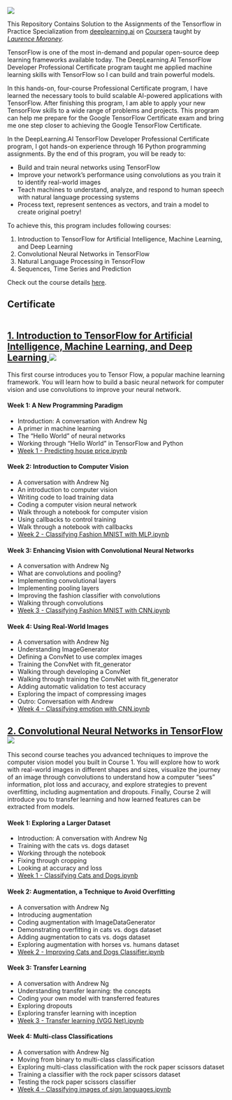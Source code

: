 ![](https://d2wvfoqc9gyqzf.cloudfront.net/content/uploads/2019/06/Website-TFSDesktopBanner.png)

This Repository Contains Solution to the Assignments of the Tensorflow in Practice Specialization from [deeplearning.ai](https://www.deeplearning.ai/) on [Coursera](https://www.coursera.org/professional-certificates/tensorflow-in-practice) taught by [*Laurence Moroney*](https://www.coursera.org/instructor/lmoroney).

TensorFlow is one of the most in-demand and popular open-source deep learning frameworks available today. The DeepLearning.AI TensorFlow Developer Professional Certificate program taught me applied machine learning skills with TensorFlow so I can build and train powerful models.

In this hands-on, four-course Professional Certificate program, I have learned the necessary tools to build scalable AI-powered applications with TensorFlow. After finishing this program, I am able to apply your new TensorFlow skills to a wide range of problems and projects. This program can help me prepare for the Google TensorFlow Certificate exam and bring me one step closer to achieving the Google TensorFlow Certificate.

In the DeepLearning.AI TensorFlow Developer Professional Certificate program, I got hands-on experience through 16 Python programming assignments. By the end of this program, you will be ready to:

- Build and train neural networks using TensorFlow
- Improve your network’s performance using convolutions as you train it to identify real-world images
- Teach machines to understand, analyze, and respond to human speech with natural language processing systems
- Process text, represent sentences as vectors, and train a model to create original poetry!

To achieve this, this program includes following courses:

1. Introduction to TensorFlow for Artificial Intelligence, Machine Learning, and Deep Learning
2. Convolutional Neural Networks in TensorFlow
3. Natural Language Processing in TensorFlow
4. Sequences, Time Series and Prediction

Check out the course details [here](https://www.coursera.org/professional-certificates/tensorflow-in-practice).

## Certificate

![]()

<div>
  <a href="https://github.com/asad-mahmood/Tensorflow-Learning-and-Specialization/tree/main/Course%201%20-%20Intro%20to%20Tensorflow" target="_blank">
  <h2>
  1. Introduction to TensorFlow for Artificial Intelligence, Machine Learning, and Deep Learning
    </a>
 <a href="https://github.com/asad-mahmood/Tensorflow-Learning-and-Specialization/blob/main/Course%201%20-%20Intro%20to%20Tensorflow/Coursera%2065D76HFY7KZQ.pdf" target="_blank">
  <img src="https://img.shields.io/badge/Certificate-Complete-%230056D2?style=?flat-square&logo=Coursera" />
 </a>
  </h2>
</div>
This first course introduces you to Tensor Flow, a popular machine learning framework. You will learn how to build a basic neural network for computer vision and use convolutions to improve your neural network.

#### Week 1: A New Programming Paradigm

- Introduction: A conversation with Andrew Ng
- A primer in machine learning
- The “Hello World” of neural networks
- Working through “Hello World” in TensorFlow and Python
- [Week 1 - Predicting house price.ipynb]()

#### Week 2: Introduction to Computer Vision

- A conversation with Andrew Ng
- An introduction to computer vision
- Writing code to load training data
- Coding a computer vision neural network
- Walk through a notebook for computer vision
- Using callbacks to control training
- Walk through a notebook with callbacks
- [Week 2 - Classifying Fashion MNIST with MLP.ipynb]()

#### Week 3: Enhancing Vision with Convolutional Neural Networks

- A conversation with Andrew Ng
- What are convolutions and pooling?
- Implementing convolutional layers
- Implementing pooling layers
- Improving the fashion classifier with convolutions
- Walking through convolutions
- [Week 3 - Classifying Fashion MNIST with CNN.ipynb]()

#### Week 4: Using Real-World Images

- A conversation with Andrew Ng
- Understanding ImageGenerator
- Defining a ConvNet to use complex images
- Training the ConvNet with fit_generator
- Walking through developing a ConvNet
- Walking through training the ConvNet with fit_generator
- Adding automatic validation to test accuracy
- Exploring the impact of compressing images
- Outro: Conversation with Andrew
- [Week 4 - Classifying emotion with CNN.ipynb]()

<div>
  <a href="https://github.com/asad-mahmood/Tensorflow-Learning-and-Specialization/tree/main/Course%202%20-%20CNN%20In%20Depth" target="_blank">
  <h2>
   2. Convolutional Neural Networks in TensorFlow
    </a>
 <a href="https://github.com/asad-mahmood/Tensorflow-Learning-and-Specialization/blob/main/Course%202%20-%20CNN%20In%20Depth/CNN.pdf" target="_blank">
  <img src="https://img.shields.io/badge/Certificate-Complete-%230056D2?style=?flat-square&logo=Coursera" />
 </a>
  </h2>
</div>

This second course teaches you advanced techniques to improve the computer vision model you built in Course 1. You will explore how to work with real-world images in different shapes and sizes, visualize the journey of an image through convolutions to understand how a computer “sees” information, plot loss and accuracy, and explore strategies to prevent overfitting, including augmentation and dropouts. Finally, Course 2 will introduce you to transfer learning and how learned features can be extracted from models.

#### Week 1: Exploring a Larger Dataset

- Introduction: A conversation with Andrew Ng
- Training with the cats vs. dogs dataset
- Working through the notebook
- Fixing through cropping
- Looking at accuracy and loss
- [Week 1 - Classifying Cats and Dogs.ipynb]()

#### Week 2: Augmentation, a Technique to Avoid Overfitting

- A conversation with Andrew Ng
- Introducing augmentation
- Coding augmentation with ImageDataGenerator
- Demonstrating overfitting in cats vs. dogs dataset
- Adding augmentation to cats vs. dogs dataset
- Exploring augmentation with horses vs. humans dataset
- [Week 2 - Improving Cats and Dogs Classifier.ipynb]()

#### Week 3: Transfer Learning

- A conversation with Andrew Ng
- Understanding transfer learning: the concepts
- Coding your own model with transferred features
- Exploring dropouts
- Exploring transfer learning with inception
- [Week 3 - Transfer learning (VGG Net).ipynb]()

#### Week 4: Multi-class Classifications

- A conversation with Andrew Ng
- Moving from binary to multi-class classification
- Exploring multi-class classification with the rock paper scissors dataset
- Training a classifier with the rock paper scissors dataset
- Testing the rock paper scissors classifier
- [Week 4 - Classifying images of sign languages.ipynb]()
